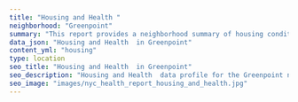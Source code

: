 ```yaml
---
title: "Housing and Health "
neighborhood: "Greenpoint"
summary: "This report provides a neighborhood summary of housing conditions and related health outcomes. It also describes population characteristics that can increase vulnerability to housing hazards."
data_json: "Housing and Health  in Greenpoint"
content_yml: "housing"
type: location
seo_title: "Housing and Health  in Greenpoint"
seo_description: "Housing and Health  data profile for the Greenpoint neighborhood of NYC."
seo_image: "images/nyc_health_report_housing_and_health.jpg"
---
```

